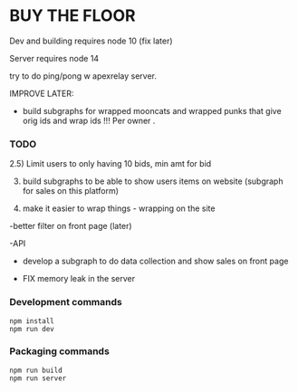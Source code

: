 # BUY THE FLOOR 
 


Dev and building requires node 10 (fix later) 

Server requires node 14 


try to do ping/pong w apexrelay server. 
 


IMPROVE LATER: 
- build subgraphs for wrapped mooncats and wrapped punks that give orig ids and wrap ids  !!! Per owner .


### TODO
 

2.5)   Limit users to only having 10 bids,  min amt for bid 



3) build subgraphs to be able to show users items on website (subgraph for sales on this platform)

4) make it easier to wrap things - wrapping on the site 


 -better filter on front page (later)

 -API 
 
 - develop a subgraph to do data collection and show sales on front page 
 

- FIX memory leak in the server 


### Development commands
```
npm install
npm run dev
```

### Packaging commands
```
npm run build
npm run server
```
